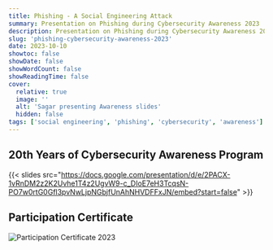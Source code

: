 ```yaml
---
title: Phishing - A Social Engineering Attack
summary: Presentation on Phishing during Cybersecurity Awareness 2023
description: Presentation on Phishing during Cybersecurity Awareness 2023
slug: 'phishing-cybersecurity-awareness-2023'
date: 2023-10-10
showtoc: false
showDate: false
showWordCount: false
showReadingTime: false
cover:
  relative: true
  image: ''
  alt: 'Sagar presenting Awareness slides'
  hidden: false
tags: ['social engineering', 'phishing', 'cybersecurity', 'awareness']
---
```


## 20th Years of Cybersecurity Awareness Program

{{< slides src="https://docs.google.com/presentation/d/e/2PACX-1vRnDM2z2K2Uvhe1T4z2UgvW9-c_DIoE7eH3TcqsN-PO7w0rtG0Gfl3pvNwLjpNGbjfUnAhNHVDFFxJN/embed?start=false" >}}

## Participation Certificate

![Participation Certificate 2023](/img/slides/participation2023.webp)
